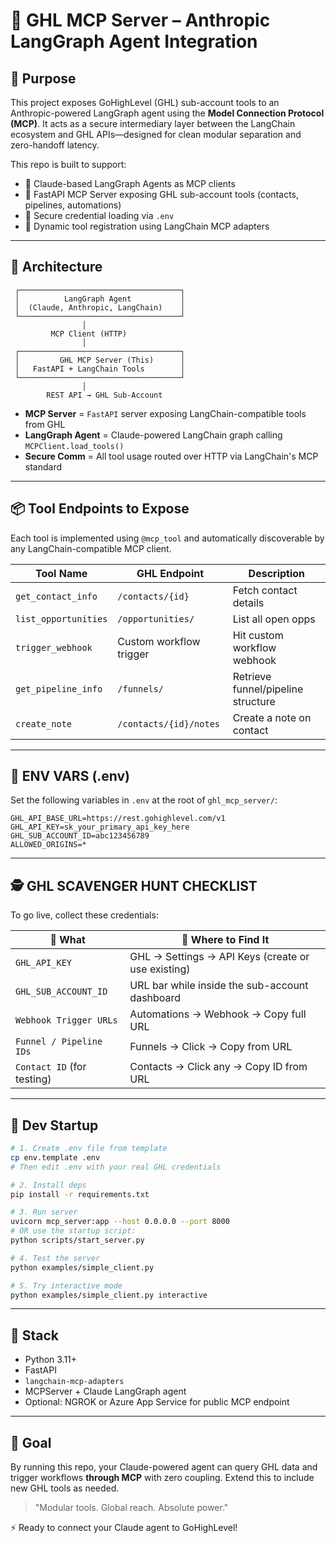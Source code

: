 # 🧠 GHL MCP Server – Anthropic LangGraph Agent Integration

## 🧭 Purpose

This project exposes GoHighLevel (GHL) sub-account tools to an Anthropic-powered LangGraph agent using the **Model Connection Protocol (MCP)**. It acts as a secure intermediary layer between the LangChain ecosystem and GHL APIs—designed for clean modular separation and zero-handoff latency.

This repo is built to support:
- 🔹 Claude-based LangGraph Agents as MCP clients
- 🔹 FastAPI MCP Server exposing GHL sub-account tools (contacts, pipelines, automations)
- 🔹 Secure credential loading via `.env`
- 🔹 Dynamic tool registration using LangChain MCP adapters

---

## 🧱 Architecture

```text
 ┌────────────────────────────────────┐
 │          LangGraph Agent           │
 │  (Claude, Anthropic, LangChain)    │
 └────────────────────────────────────┘
                │
         MCP Client (HTTP)
                │
 ┌────────────────────────────────────┐
 │         GHL MCP Server (This)      │
 │   FastAPI + LangChain Tools        │
 └────────────────────────────────────┘
                │
        REST API → GHL Sub-Account
```

* **MCP Server** = `FastAPI` server exposing LangChain-compatible tools from GHL
* **LangGraph Agent** = Claude-powered LangChain graph calling `MCPClient.load_tools()`
* **Secure Comm** = All tool usage routed over HTTP via LangChain's MCP standard

---

## 📦 Tool Endpoints to Expose

Each tool is implemented using `@mcp_tool` and automatically discoverable by any LangChain-compatible MCP client.

| Tool Name            | GHL Endpoint            | Description                        |
| -------------------- | ----------------------- | ---------------------------------- |
| `get_contact_info`   | `/contacts/{id}`        | Fetch contact details              |
| `list_opportunities` | `/opportunities/`       | List all open opps                 |
| `trigger_webhook`    | Custom workflow trigger | Hit custom workflow webhook        |
| `get_pipeline_info`  | `/funnels/`             | Retrieve funnel/pipeline structure |
| `create_note`        | `/contacts/{id}/notes`  | Create a note on contact           |

---

## 🔐 ENV VARS (.env)

Set the following variables in `.env` at the root of `ghl_mcp_server/`:

```env
GHL_API_BASE_URL=https://rest.gohighlevel.com/v1
GHL_API_KEY=sk_your_primary_api_key_here
GHL_SUB_ACCOUNT_ID=abc123456789
ALLOWED_ORIGINS=*
```

---

## 🕵️ GHL SCAVENGER HUNT CHECKLIST

To go live, collect these credentials:

| 🧩 What                    | 📍 Where to Find It                                |
| -------------------------- | -------------------------------------------------- |
| `GHL_API_KEY`              | GHL → Settings → API Keys (create or use existing) |
| `GHL_SUB_ACCOUNT_ID`       | URL bar while inside the sub-account dashboard     |
| `Webhook Trigger URLs`     | Automations → Webhook → Copy full URL              |
| `Funnel / Pipeline IDs`    | Funnels → Click → Copy from URL                    |
| `Contact ID` (for testing) | Contacts → Click any → Copy ID from URL            |

---

## 🚀 Dev Startup

```bash
# 1. Create .env file from template
cp env.template .env
# Then edit .env with your real GHL credentials

# 2. Install deps
pip install -r requirements.txt

# 3. Run server
uvicorn mcp_server:app --host 0.0.0.0 --port 8000
# OR use the startup script:
python scripts/start_server.py

# 4. Test the server
python examples/simple_client.py

# 5. Try interactive mode
python examples/simple_client.py interactive
```

---

## 🧰 Stack

* Python 3.11+
* FastAPI
* `langchain-mcp-adapters`
* MCPServer + Claude LangGraph agent
* Optional: NGROK or Azure App Service for public MCP endpoint

---

## 🎯 Goal

By running this repo, your Claude-powered agent can query GHL data and trigger workflows **through MCP** with zero coupling. Extend this to include new GHL tools as needed.

> "Modular tools. Global reach. Absolute power."

⚡ Ready to connect your Claude agent to GoHighLevel! 